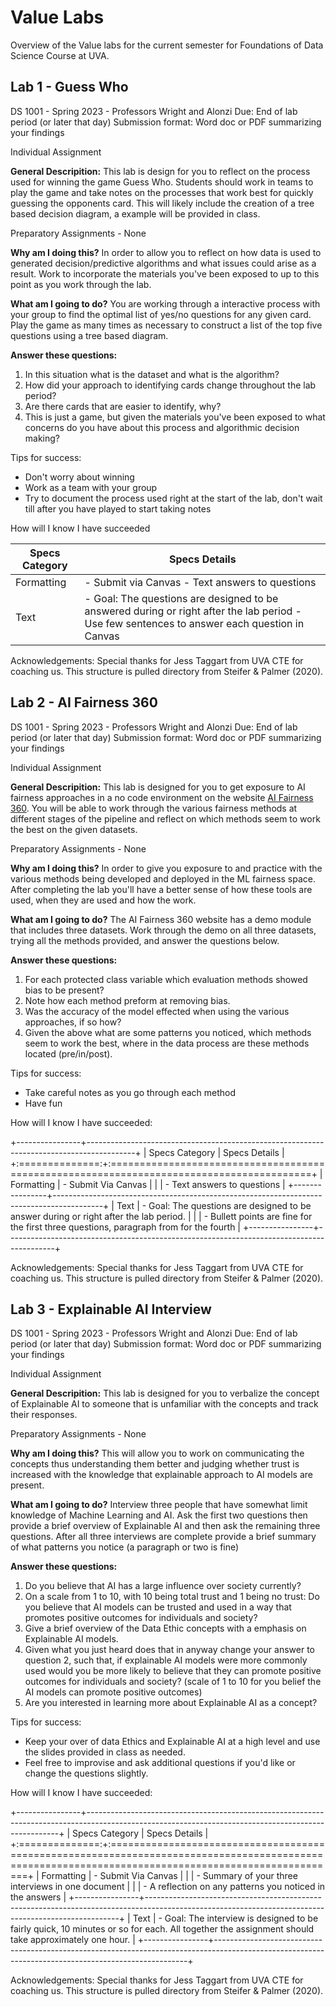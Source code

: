 # Value Labs

Overview of the Value labs for the current semester for Foundations of Data Science Course
at UVA.

## Lab 1 - Guess Who

DS 1001 - Spring 2023 - Professors Wright and Alonzi Due: End of lab period (or later that day) Submission format: Word doc or PDF summarizing your findings

Individual Assignment

**General Descripition:** This lab is design for you to reflect on the process used for winning the game Guess Who. Students should work in teams to play the game and take notes on the processes that work best for quickly guessing the opponents card. This will likely include the creation of a tree based decision diagram, a example will be provided in class.

Preparatory Assignments - None

**Why am I doing this?** In order to allow you to reflect on how data is used to generated decision/predictive algorithms and what issues could arise as a result. Work to incorporate the materials you've been exposed to up to this point as you work through the lab.

**What am I going to do?** You are working through a interactive process with your group to find the optimal list of yes/no questions for any given card. Play the game as many times as necessary to construct a list of the top five questions using a tree based diagram.

**Answer these questions:**

1.  In this situation what is the dataset and what is the algorithm?
2.  How did your approach to identifying cards change throughout the lab period?
3.  Are there cards that are easier to identify, why?
4.  This is just a game, but given the materials you've been exposed to what concerns do you have about this process and algorithmic decision making?

Tips for success:

-   Don't worry about winning
-   Work as a team with your group
-   Try to document the process used right at the start of the lab, don't wait till after you have played to start taking notes

How will I know I have succeeded

| Specs Category | Specs Details                                                                                                                                |
|----------------|----------------------------------------------------------------------------------------------------------------------------------------------|
| Formatting     | - Submit via Canvas - Text answers to questions                                                                                              |
| Text           | - Goal: The questions are designed to be answered during or right after the lab period - Use few sentences to answer each question in Canvas |

Acknowledgements: Special thanks for Jess Taggart from UVA CTE for coaching us. This structure is pulled directory from Steifer & Palmer (2020).

## Lab 2 - AI Fairness 360

DS 1001 - Spring 2023 - Professors Wright and Alonzi Due: End of lab period (or later that day) Submission format: Word doc or PDF summarizing your findings

Individual Assignment

**General Descripition:** This lab is designed for you to get exposure to AI fairness approaches in a no code environment on the website [AI Fairness 360](https://aif360.mybluemix.net/). You will be able to work through the various fairness methods at different stages of the pipeline and reflect on which methods seem to work the best on the given datasets.

Preparatory Assignments - None

**Why am I doing this?** In order to give you exposure to and practice with the various methods being developed and deployed in the ML fairness space. After completing the lab you'll have a better sense of how these tools are used, when they are used and how the work.

**What am I going to do?** The AI Fairness 360 website has a demo module that includes three datasets. Work through the demo on all three datasets, trying all the methods provided, and answer the questions below.

**Answer these questions:**

1.  For each protected class variable which evaluation methods showed bias to be present?
2.  Note how each method preform at removing bias.
3.  Was the accuracy of the model effected when using the various approaches, if so how?
4.  Given the above what are some patterns you noticed, which methods seem to work the best, where in the data process are these methods located (pre/in/post).

Tips for success:

-   Take careful notes as you go through each method
-   Have fun

How will I know I have succeeded:

+----------------+------------------------------------------------------------------------------------------+
| Specs Category | Specs Details                                                                            |
+:==============:+:=========================================================================================+
| Formatting     | -   Submit Via Canvas                                                                    |
|                | -   Text answers to questions                                                            |
+----------------+------------------------------------------------------------------------------------------+
| Text           | -   Goal: The questions are designed to be answer during or right after the lab period.  |
|                | -   Bullett points are fine for the first three questions, paragraph from for the fourth |
+----------------+------------------------------------------------------------------------------------------+

Acknowledgements: Special thanks for Jess Taggart from UVA CTE for coaching us. This structure is pulled directory from Steifer & Palmer (2020).

## Lab 3 - Explainable AI Interview

DS 1001 - Spring 2023 - Professors Wright and Alonzi Due: End of lab period (or later that day) Submission format: Word doc or PDF summarizing your findings

Individual Assignment

**General Descripition:** This lab is designed for you to verbalize the concept of Explainable AI to someone that is unfamiliar with the concepts and track their responses.

Preparatory Assignments - None

**Why am I doing this?** This will allow you to work on communicating the concepts thus understanding them better and judging whether trust is increased with the knowledge that explainable approach to AI models are present.

**What am I going to do?** Interview three people that have somewhat limit knowledge of Machine Learning and AI. Ask the first two questions then provide a brief overview of Explainable AI and then ask the remaining three questions. After all three interviews are complete provide a brief summary of what patterns you notice (a paragraph or two is fine)

**Answer these questions:**

1.  Do you believe that AI has a large influence over society currently?
2.  On a scale from 1 to 10, with 10 being total trust and 1 being no trust: Do you believe that AI models can be trusted and used in a way that promotes positive outcomes for individuals and society?
3.  Give a brief overview of the Data Ethic concepts with a emphasis on Explainable AI models.
4.  Given what you just heard does that in anyway change your answer to question 2, such that, if explainable AI models were more commonly used would you be more likely to believe that they can promote positive outcomes for individuals and society? (scale of 1 to 10 for you belief the AI models can promote positive outcomes)
5.  Are you interested in learning more about Explainable AI as a concept?

Tips for success:

-   Keep your over of data Ethics and Explainable AI at a high level and use the slides provided in class as needed.
-   Feel free to improvise and ask additional questions if you'd like or change the questions slightly.

How will I know I have succeeded:

+----------------+-----------------------------------------------------------------------------------------------------------------------------------------------------+
| Specs Category | Specs Details                                                                                                                                       |
+:==============:+:====================================================================================================================================================+
| Formatting     | -   Submit Via Canvas                                                                                                                               |
|                | -   Summary of your three interviews in one document                                                                                                |
|                | -   A reflection on any patterns you noticed in the answers                                                                                         |
+----------------+-----------------------------------------------------------------------------------------------------------------------------------------------------+
| Text           | -   Goal: The interview is designed to be fairly quick, 10 minutes or so for each. All together the assignment should take approximately one hour.  |
+----------------+-----------------------------------------------------------------------------------------------------------------------------------------------------+

Acknowledgements: Special thanks for Jess Taggart from UVA CTE for coaching us. This structure is pulled directory from Steifer & Palmer (2020).
